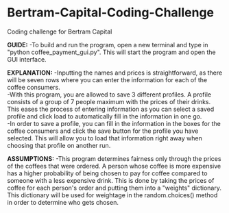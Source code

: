 # Bertram-Capital-Coding-Challenge
Coding challenge for Bertram Capital

**GUIDE:**
-To build and run the program, open a new terminal and type in "python coffee_payment_gui.py". This will start the program and open the GUI interface.

**EXPLANATION:** 
-Inputting the names and prices is straightforward, as there will be seven rows where you can enter the information for each of the coffee consumers.  
-With this program, you are allowed to save 3 different profiles. A profile consists of a group of 7 people maximum with the prices of their drinks. This eases the process of entering information as you can select a saved profile and click load to automatically fill in the information in one go.  
-In order to save a profile, you can fill in the information in the boxes for the coffee consumers and click the save button for the profile you have selected. This will allow you to load that information right away when choosing that profile on another run.  

**ASSUMPTIONS:**
-This program determines fairness only through the prices of the coffees that were ordered. A person whose coffee is more expensive has a higher probability of being chosen to pay for coffee compared to someone with a less expensive drink. This is done by taking the prices of coffee for each person's order and putting them into a "weights" dictionary. This dictionary will be used for weightage in the random.choices() method in order to determine who gets chosen.
